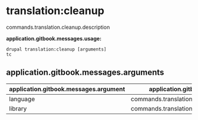 # translation:cleanup
commands.translation.cleanup.description

**application.gitbook.messages.usage:**
```
drupal translation:cleanup [arguments]
tc
```

## application.gitbook.messages.arguments
application.gitbook.messages.argument | application.gitbook.messages.details
---------|-------------
language | commands.translation.cleanup.arguments.language
library | commands.translation.cleanup.arguments.library
